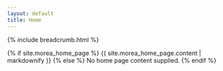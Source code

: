 ```yaml
---
layout: default
title: Home
---
```

  
{% include breadcrumb.html %}

<div class="container">
  {% if site.morea_home_page %}
    {{ site.morea_home_page.content | markdownify }}
  {% else %}
    No home page content supplied.
  {% endif %}
</div>

